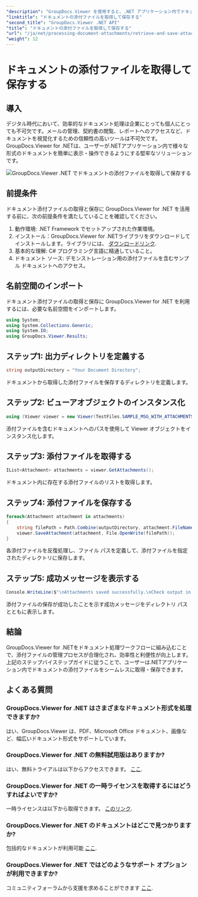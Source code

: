 ```yaml
---
"description": "GroupDocs.Viewer を使用すると、.NET アプリケーション内でドキュメントの添付ファイルを効率的に管理できます。添付ファイルの取得と保存も簡単です。"
"linktitle": "ドキュメントの添付ファイルを取得して保存する"
"second_title": "GroupDocs.Viewer .NET API"
"title": "ドキュメントの添付ファイルを取得して保存する"
"url": "/ja/net/processing-document-attachments/retrieve-and-save-attachments/"
"weight": 12
---
```


# ドキュメントの添付ファイルを取得して保存する

## 導入
デジタル時代において、効率的なドキュメント処理は企業にとっても個人にとっても不可欠です。メールの管理、契約書の閲覧、レポートへのアクセスなど、ドキュメントを視覚化するための信頼性の高いツールは不可欠です。GroupDocs.Viewer for .NETは、ユーザーが.NETアプリケーション内で様々な形式のドキュメントを簡単に表示・操作できるようにする堅牢なソリューションです。

![GroupDocs.Viewer .NET でドキュメントの添付ファイルを取得して保存する](/viewer/processing-document-attachments/retrieve-and-save-document-attachments.png)

## 前提条件
ドキュメント添付ファイルの取得と保存に GroupDocs.Viewer for .NET を活用する前に、次の前提条件を満たしていることを確認してください。
1. 動作環境: .NET Framework でセットアップされた作業環境。
2. インストール：GroupDocs.Viewer for .NETライブラリをダウンロードしてインストールします。ライブラリには、 [ダウンロードリンク](https://releases。groupdocs.com/viewer/net/).
3. 基本的な理解: C# プログラミング言語に精通していること。
4. ドキュメント ソース: デモンストレーション用の添付ファイルを含むサンプル ドキュメントへのアクセス。

## 名前空間のインポート
ドキュメント添付ファイルの取得と保存に GroupDocs.Viewer for .NET を利用するには、必要な名前空間をインポートします。
```csharp
using System;
using System.Collections.Generic;
using System.IO;
using GroupDocs.Viewer.Results;
```

## ステップ1: 出力ディレクトリを定義する
```csharp
string outputDirectory = "Your Document Directory";
```
ドキュメントから取得した添付ファイルを保存するディレクトリを定義します。
## ステップ2: ビューアオブジェクトのインスタンス化
```csharp
using (Viewer viewer = new Viewer(TestFiles.SAMPLE_MSG_WITH_ATTACHMENTS))
```
添付ファイルを含むドキュメントへのパスを使用して Viewer オブジェクトをインスタンス化します。
## ステップ3: 添付ファイルを取得する
```csharp
IList<Attachment> attachments = viewer.GetAttachments();
```
ドキュメント内に存在する添付ファイルのリストを取得します。
## ステップ4: 添付ファイルを保存する
```csharp
foreach(Attachment attachment in attachments)
{
    string filePath = Path.Combine(outputDirectory, attachment.FileName);  
    viewer.SaveAttachment(attachment, File.OpenWrite(filePath)); 
}
```
各添付ファイルを反復処理し、ファイル パスを定義して、添付ファイルを指定されたディレクトリに保存します。
## ステップ5: 成功メッセージを表示する
```csharp
Console.WriteLine($"\nAttachments saved successfully.\nCheck output in {outputDirectory}.");
```
添付ファイルの保存が成功したことを示す成功メッセージをディレクトリ パスとともに表示します。

## 結論
GroupDocs.Viewer for .NETをドキュメント処理ワークフローに組み込むことで、添付ファイルの管理プロセスが合理化され、効率性と利便性が向上します。上記のステップバイステップガイドに従うことで、ユーザーは.NETアプリケーション内でドキュメントの添付ファイルをシームレスに取得・保存できます。
## よくある質問
### GroupDocs.Viewer for .NET はさまざまなドキュメント形式を処理できますか?
はい、GroupDocs.Viewer は、PDF、Microsoft Office ドキュメント、画像など、幅広いドキュメント形式をサポートしています。
### GroupDocs.Viewer for .NET の無料試用版はありますか?
はい、無料トライアルは以下からアクセスできます。 [ここ](https://releases。groupdocs.com/).
### GroupDocs.Viewer for .NET の一時ライセンスを取得するにはどうすればよいですか?
一時ライセンスは以下から取得できます。 [このリンク](https://purchase。groupdocs.com/temporary-license/).
### GroupDocs.Viewer for .NET のドキュメントはどこで見つかりますか?
包括的なドキュメントが利用可能 [ここ](https://tutorials。groupdocs.com/viewer/net/).
### GroupDocs.Viewer for .NET ではどのようなサポート オプションが利用できますか?
コミュニティフォーラムから支援を求めることができます [ここ](https://forum。groupdocs.com/c/viewer/9).